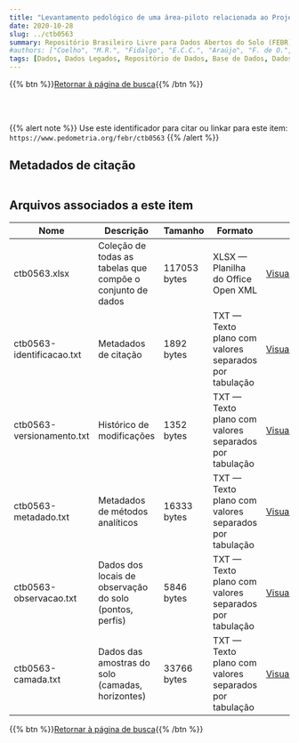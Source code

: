 ```yaml
---
title: "Levantamento pedológico de uma área-piloto relacionada ao Projeto BiosBrasil (Conservation and Sustainable Management of Below-Ground Biodiversity: Phase I), Município de Benjamin Constant (AM): janela 6."
date: 2020-10-28
slug: ../ctb0563
summary: Repositório Brasileiro Livre para Dados Abertos do Solo (FEBR) | A febre dos dados de solo no Brasil
#authors: ["Coelho", "M.R.", "Fidalgo", "E.C.C.", "Araújo", "F. de O.", "Santos", "H.G. dos", "Santos", "M. de L.M.", "Péres", "D.V.", "Moreira", "F.M. de S."]
tags: [Dados, Dados Legados, Repositório de Dados, Base de Dados, Dados Abertos]
---
```


<style>
div.alert > div {
    font-size: 0.8rem;
}
</style>

{{% btn %}}<a href="/febr/buscar/">Retornar à página de busca</a>{{% /btn %}}

<br>
<br>

{{% alert note %}}
Use este identificador para citar ou linkar para este item: `https://www.pedometria.org/febr/ctb0563`
{{% /alert %}}

## Metadados de citação

<table>
<!-- Fonte: https://gist.github.com/jfreels/6814721 -->
<script src="https://d3js.org/d3.v3.min.js" charset="utf-8"></script>
<script type='text/javascript' src='/febr/buscar/script.js'></script>
<script type='text/javascript'>
  d3.tsv('ctb0563-identificacao.txt',function (data) {
    var columns = ['campo', 'valor']
    tabulate(data, columns)
  })
</script>
</table>

## Arquivos associados a este item

<table style="width:100%">
  <thead>
    <tr>
      <th>Nome</th>
      <th>Descrição</th>
      <th>Tamanho</th>
      <th>Formato</th>
      <th></th>
    </tr>
  </thead>
  <tbody>
    <tr>
      <td>ctb0563.xlsx</td>
      <td>Coleção de todas as tabelas que compõe o conjunto de dados</td>
      <td>117053 bytes</td>
      <td>XLSX — Planilha do Office Open XML</td>
      <td><a href="https://cloud.utfpr.edu.br/index.php/s/Df6dhfzYJ1DDeso/download?path=%2Fctb0563&files=ctb0563.xlsx" class="btn btn-primary btn-block" role="button">Visualizar/Abrir</a></td>
    </tr>
    <tr>
      <td>ctb0563-identificacao.txt</td>
      <td>Metadados de citação</td>
      <td>1892 bytes</td>
      <td>TXT — Texto plano com valores separados por tabulação</td>
      <td><a href="https://cloud.utfpr.edu.br/index.php/s/Df6dhfzYJ1DDeso/download?path=%2Fctb0563&files=ctb0563-identificacao.txt" class="btn btn-primary btn-block" role="button">Visualizar/Abrir</a></td>
    </tr>
    <tr>
      <td>ctb0563-versionamento.txt</td>
      <td>Histórico de modificações</td>
      <td>1352 bytes</td>
      <td>TXT — Texto plano com valores separados por tabulação</td>
      <td><a href="https://cloud.utfpr.edu.br/index.php/s/Df6dhfzYJ1DDeso/download?path=%2Fctb0563&files=ctb0563-versionamento.txt" class="btn btn-primary btn-block" role="button">Visualizar/Abrir</a></td>
    </tr>
    <tr>
      <td>ctb0563-metadado.txt</td>
      <td>Metadados de métodos analíticos</td>
      <td>16333 bytes</td>
      <td>TXT — Texto plano com valores separados por tabulação</td>
      <td><a href="https://cloud.utfpr.edu.br/index.php/s/Df6dhfzYJ1DDeso/download?path=%2Fctb0563&files=ctb0563-metadado.txt" class="btn btn-primary btn-block" role="button">Visualizar/Abrir</a></td>
    </tr>
    <tr>
      <td>ctb0563-observacao.txt</td>
      <td>Dados dos locais de observação do solo (pontos, perfis)</td>
      <td>5846 bytes</td>
      <td>TXT — Texto plano com valores separados por tabulação</td>
      <td><a href="https://cloud.utfpr.edu.br/index.php/s/Df6dhfzYJ1DDeso/download?path=%2Fctb0563&files=ctb0563-observacao.txt" class="btn btn-primary btn-block" role="button">Visualizar/Abrir</a></td>
    </tr>
    <tr>
      <td>ctb0563-camada.txt</td>
      <td>Dados das amostras do solo (camadas, horizontes)</td>
      <td>33766 bytes</td>
      <td>TXT — Texto plano com valores separados por tabulação</td>
      <td><a href="https://cloud.utfpr.edu.br/index.php/s/Df6dhfzYJ1DDeso/download?path=%2Fctb0563&files=ctb0563-camada.txt" class="btn btn-primary btn-block" role="button">Visualizar/Abrir</a></td>
    </tr>
  </tbody>
</table>

{{% btn %}}<a href="/febr/buscar/">Retornar à página de busca</a>{{% /btn %}}
